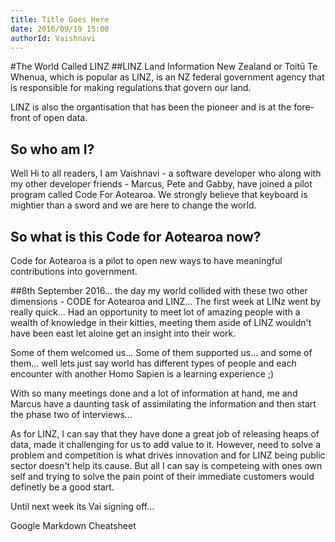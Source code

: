 ```yaml
---
title: Title Goes Here
date: 2016/09/19 15:00
authorId: Vaishnavi
---
```


#The World Called LINZ
##LINZ
Land Information New Zealand or Toitū Te Whenua, which is popular as LINZ, is an NZ federal government agency that is responsible for making regulations that govern our land.

LINZ is also the organtisation that has been the pioneer and is at the fore-front of open data.

## So who am I?
Well Hi to all readers, I am Vaishnavi - a software developer who along with my other developer friends - Marcus, Pete and Gabby, have joined a pilot program called Code For Aotearoa. We strongly believe that keyboard is mightier than a sword and we are here to change the world.
## So what is this Code for Aotearoa now?
Code for Aotearoa is a pilot to open new ways to have meaningful contributions into government. 

##8th September 2016... the day my world collided with these two other dimensions - CODE for Aotearoa and LINZ...
The first week at LINz went by really quick... Had an opportunity to meet lot of amazing people with a wealth of knowledge in their kitties, meeting them aside of LINZ wouldn't have been east let aloine get an insight into their work.

Some of them welcomed us...
Some of them supported us...
and some of them... well lets just say world has different types of people and each encounter with another Homo Sapien is a learning experience ;)

With so many meetings done and a lot of information at hand, me and Marcus have a daunting task of assimilating the information and then start the phase two of interviews...

As for LINZ, I can say that they have done a great job of releasing heaps of data, made it challenging for us to add value to it.
However, need to solve a problem and competition is what drives innovation and for LINZ being public sector doesn't help its cause. But all I can say is competeing with ones own self and trying to solve the pain point of their immediate customers would definetly be a good start.

Until next week its Vai signing off...


Google Markdown Cheatsheet

